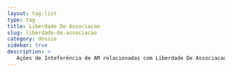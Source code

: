 ```yaml
---
layout: tag-list
type: tag
title: Liberdade De Associacao
slug: liberdade-de-associacao
category: dossie
sidebar: true
description: >
   Ações de Inteferência de AM relacionadas com Liberdade De Associacao
---
```

